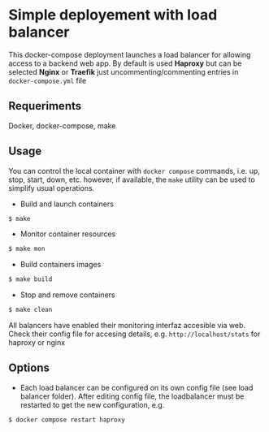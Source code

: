 # Simple deployement with load balancer

This docker-compose deployment launches a load balancer for allowing access to a backend web app. By default is used **Haproxy** but can be selected **Nginx** or **Traefik** just uncommenting/commenting entries in `docker-compose.yml` file

## Requeriments

Docker, docker-compose, make

## Usage

You can control the local container with ```docker compose``` commands, i.e. up, stop, start, down, etc. however, if available, the ```make``` utility can be used to simplify usual operations.

- Build and launch containers

```bash
$ make
```
- Monitor container resources

```bash
$ make mon
```
- Build containers images

```bash
$ make build
```
- Stop and remove containers

```bash
$ make clean
```
All balancers have enabled their monitoring interfaz accesible via web. Check their config file for accesing details, e.g. ``http://localhost/stats`` for haproxy or nginx

## Options
- Each load balancer can be configured on its own config file (see load balancer folder). After editing config file, the loadbalancer must be restarted to get the new configuration, e.g. 

```bash
$ docker compose restart haproxy
```